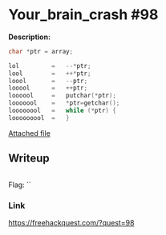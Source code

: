 # Your_brain_crash #98
**Description:**

```c
char *ptr = array;

lol         =   --*ptr; 
lool        =   ++*ptr; 
loool       =   --ptr; 
looool      =   ++ptr; 
loooool     =   putchar(*ptr); 
looooool    =   *ptr=getchar(); 
loooooool   =   while (*ptr) { 
looooooool  =   }
```

[Attached file](/FHQ/files/ppc/your_brain_crash.txt)

## Writeup

```python

```

Flag: ``

### Link

https://freehackquest.com/?quest=98
